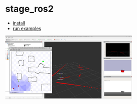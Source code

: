 # stage_ros2
* [install](install.md)
* [run examples](examples.md)


<img src="res/screenshot_stage_rviz_example.jpg" alt="stage and rviz with laser, tf, and cameras" height="200px" /> 
